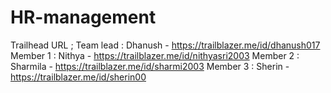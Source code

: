 # HR-management


Trailhead URL ;
Team lead : Dhanush - https://trailblazer.me/id/dhanush017
Member 1 : Nithya - https://trailblazer.me/id/nithyasri2003
Member 2 : Sharmila - https://trailblazer.me/id/sharmi2003
Member 3 : Sherin - https://trailblazer.me/id/sherin00










